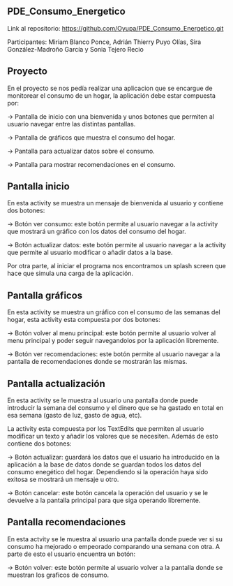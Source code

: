## PDE_Consumo_Energetico

Link al repositorio: https://github.com/Oyupa/PDE_Consumo_Energetico.git

Participantes: Miriam Blanco Ponce, Adrián Thierry Puyo Olías, Sira González-Madroño García y Sonia Tejero Recio

## Proyecto 

En el proyecto se nos pedía realizar una aplicacion que se encargue de monitorear el consumo de un hogar, la aplicación debe estar compuesta por: 

  -> Pantalla de inicio con una bienvenida y unos botones que permiten al usuario navegar entre las distintas pantallas.
  
  -> Pantalla de gráficos que muestra el consumo del hogar.
  
  -> Pantalla para actualizar datos sobre el consumo.
  
  -> Pantalla para mostrar recomendaciones en el consumo.

## Pantalla inicio 

En esta activity se muestra un mensaje de bienvenida al usuario y contiene dos botones: 

  -> Botón ver consumo: este botón permite al usuario navegar a la activity que mostrará un gráfico con los datos del consumo del hogar.

  -> Botón actualizar datos: este botón permite al usuario navegar a la activity que permite al usuario modificar o añadir datos a la base.

Por otra parte, al iniciar el programa nos encontramos un splash screen que hace que simula una carga de la aplicación.

## Pantalla gráficos 

En esta activity se muestra un gráfico con el consumo de las semanas del hogar, esta activity esta compuesta por dos botones: 

  -> Botón volver al menu principal: este botón permite al usuario volver al menu principal y poder seguir navegandolos por la aplicación libremente.

  -> Botón ver recomendaciones: este botón permite al usuario navegar a la pantalla de recomendaciones donde se mostrarán las mismas.

## Pantalla actualización

En esta activity se le muestra al usuario una pantalla donde puede introducir la semana del consumo y el dinero que se ha gastado en total en esa semana (gasto de luz, gasto de agua, etc).

La activity esta compuesta por los TextEdits que permiten al usuario modificar un texto y añadir los valores que se necesiten. Además de esto contiene dos botones: 

  -> Botón actualizar: guardará los datos que el usuario ha introducido en la aplicación a la base de datos donde se guardan todos los datos del consumo enegético del hogar. Dependiendo si la operación haya sido exitosa se mostrará un mensaje u otro.
  
  -> Botón cancelar: este botón cancela la operación del usuario y se le devuelve a la pantalla principal para que siga operando libremente.

## Pantalla recomendaciones

En esta actvity se le muestra al usuario una pantalla donde puede ver si su consumo ha mejorado o empeorado comparando una semana con otra. A parte de esto el usuario encuentra un botón: 

  -> Botón volver: este botón permite al usuario volver a la pantalla donde se muestran los graficos de consumo.
